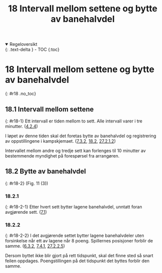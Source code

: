 ﻿---
title: 18 Intervall mellom settene og bytte av banehalvdel
parent: Kapittel 5 - Forsinkelser
---
<details open markdown="block">
  <summary>
    Regeloversikt
  </summary>
  {: .text-delta }
- TOC
{:toc}
</details>

# 18 Intervall mellom settene og bytte av banehalvdel
{: #r18 .no_toc}

## 18.1 Intervall mellom settene
{: #r18-1}
Ett intervall er tiden mellom to sett. Alle intervall varer i tre minutter.
([4.2.4](../para4/#r4-2-4))

I løpet av denne tiden skal det foretas bytte av banehalvdel og registrering av 
oppstillingene i kampskjemaet.
([7.3.2](../para7/#r7-3-2), [18.2](../para18/#r18-2), [27.2.1.2](../para27/#r27-2-1-2))

Intervallet mellom andre og tredje sett kan forlenges til 10 minutter av bestemmende 
myndighet på forespørsel fra arrangøren. 

## 18.2 Bytte av banehalvdel
{: #r18-2}
(Fig. 11 (3))

### 18.2.1
{: #r18-2-1}
Etter hvert sett bytter lagene banehalvdel, unntatt foran avgjørende sett.
([7.1](../para7/#r7-1))

### 18.2.2
{: #r18-2-2}
I det avgjørende settet bytter lagene banehalvdeler uten forsinkelse når ett av lagene når 
8 poeng. Spillernes posisjoner forblir de samme.
([6.3.2](../para6/#r6-3-2), [7.4.1](../para7/#r7-4-1), [27.2.2.5](../para27/#r27-2-2-5))

Dersom byttet ikke blir gjort på rett tidspunkt, skal det finne sted så snart feilen 
oppdages. Poengstillingen på det tidspunkt det byttes forblir den samme.
